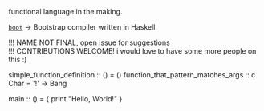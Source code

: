 functional language in the making. 

[`boot`](/boot) -> Bootstrap compiler written in Haskell

!!! NAME NOT FINAL, open issue for suggestions  
!!! CONTRIBUTIONS WELCOME! i would love to have some more people on this :)

simple_function_definition :: () = ()
function_that_pattern_matches_args :: c Char
    \= '!' -> Bang

main :: () = {
    print "Hello, World!"
}